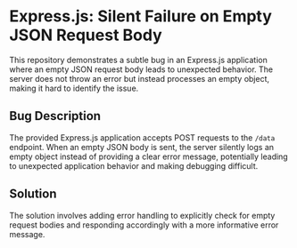 # Express.js: Silent Failure on Empty JSON Request Body

This repository demonstrates a subtle bug in an Express.js application where an empty JSON request body leads to unexpected behavior.  The server does not throw an error but instead processes an empty object, making it hard to identify the issue.

## Bug Description

The provided Express.js application accepts POST requests to the `/data` endpoint. When an empty JSON body is sent, the server silently logs an empty object instead of providing a clear error message, potentially leading to unexpected application behavior and making debugging difficult.

## Solution

The solution involves adding error handling to explicitly check for empty request bodies and responding accordingly with a more informative error message.